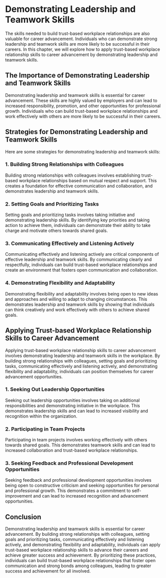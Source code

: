 Demonstrating Leadership and Teamwork Skills
==================================================================================================================================

The skills needed to build trust-based workplace relationships are also valuable for career advancement. Individuals who can demonstrate strong leadership and teamwork skills are more likely to be successful in their careers. In this chapter, we will explore how to apply trust-based workplace relationship skills to career advancement by demonstrating leadership and teamwork skills.

The Importance of Demonstrating Leadership and Teamwork Skills
--------------------------------------------------------------

Demonstrating leadership and teamwork skills is essential for career advancement. These skills are highly valued by employers and can lead to increased responsibility, promotion, and other opportunities for professional growth. Individuals who can build trust-based workplace relationships and work effectively with others are more likely to be successful in their careers.

Strategies for Demonstrating Leadership and Teamwork Skills
-----------------------------------------------------------

Here are some strategies for demonstrating leadership and teamwork skills:

### 1. Building Strong Relationships with Colleagues

Building strong relationships with colleagues involves establishing trust-based workplace relationships based on mutual respect and support. This creates a foundation for effective communication and collaboration, and demonstrates leadership and teamwork skills.

### 2. Setting Goals and Prioritizing Tasks

Setting goals and prioritizing tasks involves taking initiative and demonstrating leadership skills. By identifying key priorities and taking action to achieve them, individuals can demonstrate their ability to take charge and motivate others towards shared goals.

### 3. Communicating Effectively and Listening Actively

Communicating effectively and listening actively are critical components of effective leadership and teamwork skills. By communicating clearly and respectfully, individuals can build trust-based workplace relationships and create an environment that fosters open communication and collaboration.

### 4. Demonstrating Flexibility and Adaptability

Demonstrating flexibility and adaptability involves being open to new ideas and approaches and willing to adapt to changing circumstances. This demonstrates leadership and teamwork skills by showing that individuals can think creatively and work effectively with others to achieve shared goals.

Applying Trust-based Workplace Relationship Skills to Career Advancement
------------------------------------------------------------------------

Applying trust-based workplace relationship skills to career advancement involves demonstrating leadership and teamwork skills in the workplace. By building strong relationships with colleagues, setting goals and prioritizing tasks, communicating effectively and listening actively, and demonstrating flexibility and adaptability, individuals can position themselves for career advancement opportunities.

### 1. Seeking Out Leadership Opportunities

Seeking out leadership opportunities involves taking on additional responsibilities and demonstrating initiative in the workplace. This demonstrates leadership skills and can lead to increased visibility and recognition within the organization.

### 2. Participating in Team Projects

Participating in team projects involves working effectively with others towards shared goals. This demonstrates teamwork skills and can lead to increased collaboration and trust-based workplace relationships.

### 3. Seeking Feedback and Professional Development Opportunities

Seeking feedback and professional development opportunities involves being open to constructive criticism and seeking opportunities for personal and professional growth. This demonstrates a commitment to self-improvement and can lead to increased recognition and advancement opportunities.

Conclusion
----------

Demonstrating leadership and teamwork skills is essential for career advancement. By building strong relationships with colleagues, setting goals and prioritizing tasks, communicating effectively and listening actively, and demonstrating flexibility and adaptability, individuals can apply trust-based workplace relationship skills to advance their careers and achieve greater success and achievement. By prioritizing these practices, individuals can build trust-based workplace relationships that foster open communication and strong bonds among colleagues, leading to greater success and achievement for all involved.


